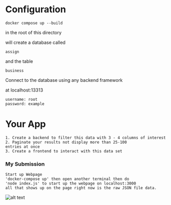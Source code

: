 # Configuration
```
docker compose up --build
```

in the root of this directory

will create a database called 

```
assign
```

and the table

```
business
```

Connect to the database using any backend framework

at localhost:13313
```
username: root
password: example
```

# Your App
```
1. Create a backend to filter this data with 3 - 4 columns of interest
2. Paginate your results not display more than 25-100
entries at once
3. Create a frontend to interact with this data set
```


### My Submission
```
Start up Webpage
'docker-compose up' then open another terminal then do
'node index.js' to start up the webpage on localhost:3000
all that shows up on the page right now is the raw JSON file data.

```
![alt text](https://github.com/egalawan/assignment_3_alt/blob/main/assets/Screenshot%202023-12-21%20at%2012.38.58%E2%80%AFAM.png)


